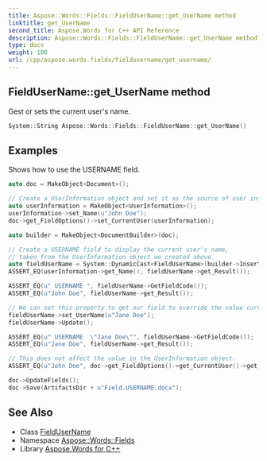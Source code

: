 ```yaml
---
title: Aspose::Words::Fields::FieldUserName::get_UserName method
linktitle: get_UserName
second_title: Aspose.Words for C++ API Reference
description: Aspose::Words::Fields::FieldUserName::get_UserName method. Gest or sets the current user's name in C++.
type: docs
weight: 100
url: /cpp/aspose.words.fields/fieldusername/get_username/
---
```

## FieldUserName::get_UserName method


Gest or sets the current user's name.

```cpp
System::String Aspose::Words::Fields::FieldUserName::get_UserName()
```


## Examples



Shows how to use the USERNAME field. 
```cpp
auto doc = MakeObject<Document>();

// Create a UserInformation object and set it as the source of user information for any fields that we create.
auto userInformation = MakeObject<UserInformation>();
userInformation->set_Name(u"John Doe");
doc->get_FieldOptions()->set_CurrentUser(userInformation);

auto builder = MakeObject<DocumentBuilder>(doc);

// Create a USERNAME field to display the current user's name,
// taken from the UserInformation object we created above.
auto fieldUserName = System::DynamicCast<FieldUserName>(builder->InsertField(FieldType::FieldUserName, true));
ASSERT_EQ(userInformation->get_Name(), fieldUserName->get_Result());

ASSERT_EQ(u" USERNAME ", fieldUserName->GetFieldCode());
ASSERT_EQ(u"John Doe", fieldUserName->get_Result());

// We can set this property to get our field to override the value currently stored in the UserInformation object.
fieldUserName->set_UserName(u"Jane Doe");
fieldUserName->Update();

ASSERT_EQ(u" USERNAME  \"Jane Doe\"", fieldUserName->GetFieldCode());
ASSERT_EQ(u"Jane Doe", fieldUserName->get_Result());

// This does not affect the value in the UserInformation object.
ASSERT_EQ(u"John Doe", doc->get_FieldOptions()->get_CurrentUser()->get_Name());

doc->UpdateFields();
doc->Save(ArtifactsDir + u"Field.USERNAME.docx");
```

## See Also

* Class [FieldUserName](../)
* Namespace [Aspose::Words::Fields](../../)
* Library [Aspose.Words for C++](../../../)
